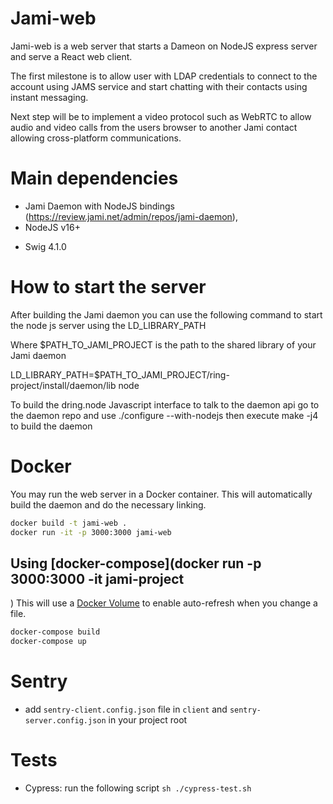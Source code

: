 # Jami-web

Jami-web is a web server that starts a Dameon on NodeJS express server and serve a React web client.

The first milestone is to allow user with LDAP credentials to connect to the account using JAMS service and start chatting with their contacts using instant messaging.

Next step will be to implement a video protocol such as WebRTC to allow audio and video calls from the users browser to another Jami contact allowing cross-platform communications.

# Main dependencies

* Jami Daemon with NodeJS bindings (https://review.jami.net/admin/repos/jami-daemon),
* NodeJS v16+
+ Swig 4.1.0

# How to start the server

After building the Jami daemon you can use the following command to start the node js server using the LD_LIBRARY_PATH

Where $PATH_TO_JAMI_PROJECT is the path to the shared library of your Jami daemon

LD_LIBRARY_PATH=$PATH_TO_JAMI_PROJECT/ring-project/install/daemon/lib node

To build the dring.node Javascript interface to talk to the daemon api go to the daemon repo and use ./configure --with-nodejs then execute make -j4 to build the daemon

# Docker

You may run the web server in a Docker container. This will automatically build the daemon and do the necessary linking.

```bash
docker build -t jami-web .
docker run -it -p 3000:3000 jami-web
```

## Using [docker-compose](docker run -p 3000:3000 -it jami-project
)
This will use a [Docker Volume](https://docs.docker.com/storage/volumes/) to enable auto-refresh when you change a file.

```bash
docker-compose build
docker-compose up
```

# Sentry

- add `sentry-client.config.json` file in `client` and `sentry-server.config.json` in your project root

# Tests

 - Cypress: run the following script `sh ./cypress-test.sh`
